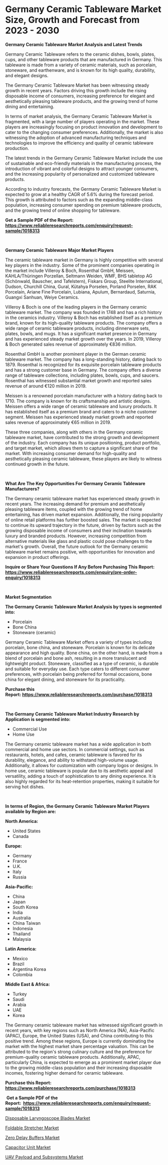 <p><h1>Germany Ceramic Tableware Market Size, Growth and Forecast from 2023 - 2030</h1></p><p><strong>Germany Ceramic Tableware Market Analysis and Latest Trends</strong></p>
<p><p>Germany Ceramic Tableware refers to the ceramic dishes, bowls, plates, cups, and other tableware products that are manufactured in Germany. This tableware is made from a variety of ceramic materials, such as porcelain, stoneware, and earthenware, and is known for its high quality, durability, and elegant designs.</p><p>The Germany Ceramic Tableware Market has been witnessing steady growth in recent years. Factors driving this growth include the rising disposable income of consumers, increasing preference for elegant and aesthetically pleasing tableware products, and the growing trend of home dining and entertaining.</p><p>In terms of market analysis, the Germany Ceramic Tableware Market is fragmented, with a large number of players operating in the market. These players are increasingly focusing on product innovation and development to cater to the changing consumer preferences. Additionally, the market is also witnessing the adoption of advanced manufacturing techniques and technologies to improve the efficiency and quality of ceramic tableware production.</p><p>The latest trends in the Germany Ceramic Tableware Market include the use of sustainable and eco-friendly materials in the manufacturing process, the introduction of vibrant and colorful designs to attract younger consumers, and the increasing popularity of personalized and customized tableware products.</p><p>According to industry forecasts, the Germany Ceramic Tableware Market is expected to grow at a healthy CAGR of 5.6% during the forecast period. This growth is attributed to factors such as the expanding middle-class population, increasing consumer spending on premium tableware products, and the growing trend of online shopping for tableware.</p></p>
<p><strong>Get a Sample PDF of the Report:&nbsp; <a href="https://www.reliableresearchreports.com/enquiry/request-sample/1018313">https://www.reliableresearchreports.com/enquiry/request-sample/1018313</a></strong></p>
<p>&nbsp;</p>
<p><strong>Germany Ceramic Tableware Major Market Players</strong></p>
<p><p>The ceramic tableware market in Germany is highly competitive with several key players in the industry. Some of the prominent companies operating in the market include Villeroy & Boch, Rosenthal GmbH, Meissen, KAHLA/Thüringen Porzellan, Seltmann Weiden, WMF, BHS tabletop AG (Schönwald, Bauscher, and Tafelstern), Fiskars Group, Steelite International, Dudson, Churchill China, Gural, Kütahya Porselen, Porland Porselen, RAK Porcelain, Ariane Fine Porcelain, Lubiana, Apulum, Bernardaud, Saturnia, Guangxi Sanhuan, Weiye Ceramics.</p><p>Villeroy & Boch is one of the leading players in the Germany ceramic tableware market. The company was founded in 1748 and has a rich history in the ceramics industry. Villeroy & Boch has established itself as a premium brand, known for its high-quality tableware products. The company offers a wide range of ceramic tableware products, including dinnerware sets, plates, bowls, and mugs. It has a significant market presence in Germany and has experienced steady market growth over the years. In 2019, Villeroy & Boch generated sales revenue of approximately €836 million.</p><p>Rosenthal GmbH is another prominent player in the German ceramic tableware market. The company has a long-standing history, dating back to 1879. Rosenthal is recognized for its exquisite porcelain tableware products and has a strong customer base in Germany. The company offers a diverse range of tableware collections, including plates, bowls, cups, and saucers. Rosenthal has witnessed substantial market growth and reported sales revenue of around €120 million in 2019.</p><p>Meissen is a renowned porcelain manufacturer with a history dating back to 1710. The company is known for its craftsmanship and artistic designs. Meissen offers a wide range of ceramic tableware and luxury products. It has established itself as a premium brand and caters to a niche customer segment. Meissen has experienced steady market growth and reported sales revenue of approximately €65 million in 2019.</p><p>These three companies, along with others in the Germany ceramic tableware market, have contributed to the strong growth and development of the industry. Each company has its unique positioning, product portfolio, and target market, which allows them to capture a significant share of the market. With increasing consumer demand for high-quality and aesthetically pleasing ceramic tableware, these players are likely to witness continued growth in the future.</p></p>
<p>&nbsp;</p>
<p><strong>What Are The Key Opportunities For Germany Ceramic Tableware Manufacturers?</strong></p>
<p><p>The Germany ceramic tableware market has experienced steady growth in recent years. The increasing demand for premium and aesthetically pleasing tableware items, coupled with the growing trend of home entertaining, has driven market expansion. Additionally, the rising popularity of online retail platforms has further boosted sales. The market is expected to continue its upward trajectory in the future, driven by factors such as the growing disposable income of consumers and their inclination towards luxury and branded products. However, increasing competition from alternative materials like glass and plastic could pose challenges to the market's growth. Overall, the future outlook for the Germany ceramic tableware market remains positive, with opportunities for innovation and expansion in product offerings.</p></p>
<p><strong>Inquire or Share Your Questions If Any Before Purchasing This Report: <a href="https://www.reliableresearchreports.com/enquiry/pre-order-enquiry/1018313">https://www.reliableresearchreports.com/enquiry/pre-order-enquiry/1018313</a></strong></p>
<p>&nbsp;</p>
<p><strong>Market Segmentation</strong></p>
<p><strong>The Germany Ceramic Tableware Market Analysis by types is segmented into:</strong></p>
<p><ul><li>Porcelain</li><li>Bone China</li><li>Stoneware (ceramic)</li></ul></p>
<p><p>Germany Ceramic Tableware Market offers a variety of types including porcelain, bone china, and stoneware. Porcelain is known for its delicate appearance and high quality. Bone china, on the other hand, is made from a blend of porcelain and bone ash, resulting in a more translucent and lightweight product. Stoneware, classified as a type of ceramic, is durable and suitable for everyday use. Each type caters to different consumer preferences, with porcelain being preferred for formal occasions, bone china for elegant dining, and stoneware for its practicality.</p></p>
<p><strong>Purchase this Report:&nbsp;<a href="https://www.reliableresearchreports.com/purchase/1018313">https://www.reliableresearchreports.com/purchase/1018313</a></strong></p>
<p>&nbsp;</p>
<p><strong>The Germany Ceramic Tableware Market Industry Research by Application is segmented into:</strong></p>
<p><ul><li>Commercial Use</li><li>Home Use</li></ul></p>
<p><p>The Germany ceramic tableware market has a wide application in both commercial and home use sectors. In commercial settings, such as restaurants, hotels, and cafes, ceramic tableware is favored for its durability, elegance, and ability to withstand high-volume usage. Additionally, it allows for customization with company logos or designs. In home use, ceramic tableware is popular due to its aesthetic appeal and versatility, adding a touch of sophistication to any dining experience. It is also highly regarded for its heat-retention properties, making it suitable for serving hot dishes.</p></p>
<p>&nbsp;</p>
<p><strong>In terms of Region, the Germany Ceramic Tableware Market Players available by Region are:</strong></p>
<p>
    <p> <strong> North America: </strong>
        <ul>
            <li>United States</li>
            <li>Canada</li>
        </ul>
        </p> 
    <p> <strong> Europe: </strong>
        <ul>
            <li>Germany</li>
            <li>France</li>
            <li>U.K.</li>
            <li>Italy</li>
            <li>Russia</li>
        </ul>
        </p> 
    <p> <strong> Asia-Pacific: </strong>
        <ul>
            <li>China</li>
            <li>Japan</li>
            <li>South Korea</li>
            <li>India</li>
            <li>Australia</li>
            <li>China Taiwan</li>
            <li>Indonesia</li>
            <li>Thailand</li>
            <li>Malaysia</li>
        </ul>
        </p> 
    <p> <strong> Latin America: </strong>
        <ul>
            <li>Mexico</li>
            <li>Brazil</li>
            <li>Argentina Korea</li>
            <li>Colombia</li>
        </ul>
        </p> 
    <p> <strong> Middle East & Africa: </strong>
        <ul>
            <li>Turkey</li>
            <li>Saudi</li>
            <li>Arabia</li>
            <li>UAE</li>
            <li>Korea</li>
        </ul>
    </p>
    </p>
<p><p>The Germany ceramic tableware market has witnessed significant growth in recent years, with key regions such as North America (NA), Asia-Pacific (APAC), Europe, the United States (USA), and China contributing to this positive trend. Among these regions, Europe is currently dominating the market with the highest market share percentage valuation. This can be attributed to the region's strong culinary culture and the preference for premium-quality ceramic tableware products. Additionally, APAC, particularly China, is expected to emerge as a prominent market player due to the growing middle-class population and their increasing disposable incomes, fostering higher demand for ceramic tableware.</p></p>
<p><strong>Purchase this Report: <a href="https://www.reliableresearchreports.com/purchase/1018313">https://www.reliableresearchreports.com/purchase/1018313</a></strong></p>
<p>&nbsp;<strong>Get a Sample PDF of the Report:&nbsp;&nbsp;<a href="https://www.reliableresearchreports.com/enquiry/request-sample/1018313">https://www.reliableresearchreports.com/enquiry/request-sample/1018313</a></strong></p>
<p><strong></strong></p>
<p><p><a href="https://www.reportprime.com/disposable-laryngoscope-blades-r9910">Disposable Laryngoscope Blades Market</a></p><p><a href="https://www.reportprime.com/foldable-stretcher-r9908">Foldable Stretcher Market</a></p><p><a href="https://www.linkedin.com/pulse/zero-delay-buffers-market-research-report-unlocks-analysis-gpeic/">Zero Delay Buffers Market</a></p><p><a href="https://www.linkedin.com/pulse/decoding-capacitor-unit-market-deep-dive-latest-trends-segmentation-8g0gc/">Capacitor Unit Market</a></p><p><a href="https://medium.com/@giannicrona/uav-payload-and-subsystems-market-size-growth-forecast-2023-2030-b2bfb32cf85e">UAV Payload and Subsystems Market</a></p></p>